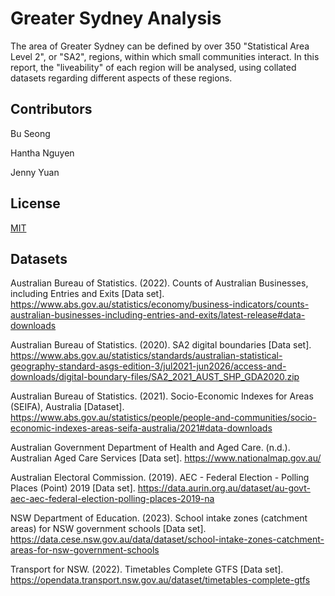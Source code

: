 # Greater Sydney Analysis
The area of Greater Sydney can be defined by over 350 "Statistical Area Level 2", or "SA2", regions, within which small communities interact. In this report, the "liveability" of each region will be analysed, using collated datasets regarding different aspects of these regions.

## Contributors
Bu Seong

Hantha Nguyen

Jenny Yuan

## License
[MIT](https://choosealicense.com/licenses/mit/)

## Datasets
Australian Bureau of Statistics. (2022). Counts of Australian Businesses, including Entries and Exits [Data set]. https://www.abs.gov.au/statistics/economy/business-indicators/counts-australian-businesses-including-entries-and-exits/latest-release#data-downloads

Australian Bureau of Statistics. (2020). SA2 digital boundaries [Data set]. https://www.abs.gov.au/statistics/standards/australian-statistical-geography-standard-asgs-edition-3/jul2021-jun2026/access-and-downloads/digital-boundary-files/SA2_2021_AUST_SHP_GDA2020.zip

Australian Bureau of Statistics. (2021). Socio-Economic Indexes for Areas (SEIFA), Australia [Dataset]. https://www.abs.gov.au/statistics/people/people-and-communities/socio-economic-indexes-areas-seifa-australia/2021#data-downloads

Australian Government Department of Health and Aged Care. (n.d.). Australian Aged Care Services [Data set]. https://www.nationalmap.gov.au/

Australian Electoral Commission. (2019). AEC - Federal Election - Polling Places (Point) 2019 [Data set]. https://data.aurin.org.au/dataset/au-govt-aec-aec-federal-election-polling-places-2019-na

NSW Department of Education. (2023). School intake zones (catchment areas) for NSW government schools [Data set]. https://data.cese.nsw.gov.au/data/dataset/school-intake-zones-catchment-areas-for-nsw-government-schools

Transport for NSW. (2022). Timetables Complete GTFS [Data set]. https://opendata.transport.nsw.gov.au/dataset/timetables-complete-gtfs
